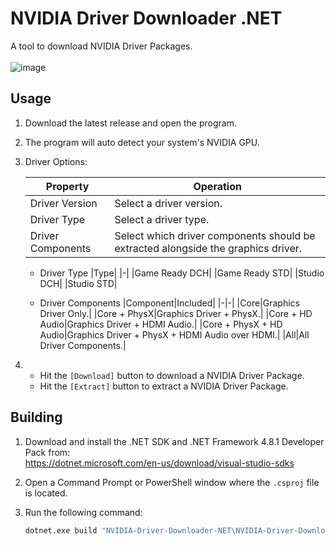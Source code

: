 # NVIDIA Driver Downloader .NET
A tool to download NVIDIA Driver Packages.<br><br>
![image](https://github.com/Aetopia/NVIDIA-Driver-Downloader-NET/assets/41850963/32644629-73d5-415a-9d0f-e4ab2542bfc3)

## Usage
1. Download the latest release and open the program.
2. The program will auto detect your system's NVIDIA GPU.
3. Driver Options: 

    |Property|Operation|
    |-|-|
    |Driver Version|Select a driver version.
    |Driver Type|Select a driver type.
    |Driver Components|Select which driver components should be extracted alongside the graphics driver. 

    - Driver Type
        |Type|
        |-|
        |Game Ready DCH| 
        |Game Ready STD|
        |Studio DCH|
        |Studio STD|

    - Driver Components
        |Component|Included|
        |-|-|
        |Core|Graphics Driver Only.|
        |Core + PhysX|Graphics Driver + PhysX.|
        |Core + HD Audio|Graphics Driver + HDMI Audio.|
        |Core + PhysX + HD Audio|Graphics Driver + PhysX + HDMI Audio over HDMI.|
        |All|All Driver Components.|
4. 
    - Hit the `[Download]` button to download a NVIDIA Driver Package.
    - Hit the `[Extract]` button to extract a NVIDIA Driver Package.

## Building
1. Download and install the .NET SDK and .NET Framework 4.8.1 Developer Pack from:<br>https://dotnet.microsoft.com/en-us/download/visual-studio-sdks
2. Open a Command Prompt or PowerShell window where the `.csproj` file is located.
3. Run the following command:

    ```cmd
    dotnet.exe build "NVIDIA-Driver-Downloader-NET\NVIDIA-Driver-Downloader-NET.csproj" --configuration Release
    ```
